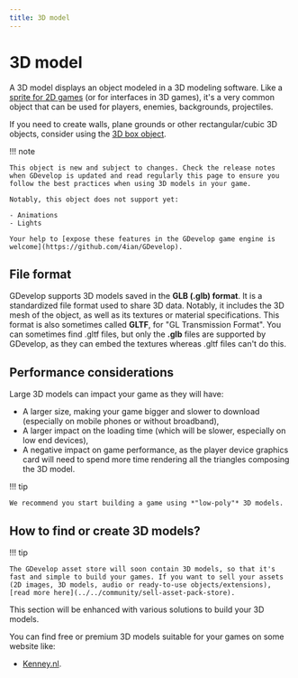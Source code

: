 ```yaml
---
title: 3D model
---
```

# 3D model

A 3D model displays an object modeled in a 3D modeling software. Like a [sprite for 2D games](../sprite) (or for interfaces in 3D games), it's a very common object that can be used for players, enemies, backgrounds, projectiles.

If you need to create walls, plane grounds or other rectangular/cubic 3D objects, consider using the [3D box object](../3d-box).

!!! note

    This object is new and subject to changes. Check the release notes when GDevelop is updated and read regularly this page to ensure you follow the best practices when using 3D models in your game.

    Notably, this object does not support yet:

    - Animations
    - Lights

    Your help to [expose these features in the GDevelop game engine is welcome](https://github.com/4ian/GDevelop).

## File format

GDevelop supports 3D models saved in the **GLB (.glb) format**. It is a standardized file format used to share 3D data. Notably, it includes the 3D mesh of the object, as well as its textures or material specifications. This format is also sometimes called **GLTF**, for "GL Transmission Format". You can sometimes find .gltf files, but only the **.glb** files are supported by GDevelop, as they can embed the textures whereas .gltf files can't do this.

## Performance considerations

Large 3D models can impact your game as they will have:

- A larger size, making your game bigger and slower to download (especially on mobile phones or without broadband),
- A larger impact on the loading time (which will be slower, especially on low end devices),
- A negative impact on game performance, as the player device graphics card will need to spend more time rendering all the triangles composing the 3D model.

!!! tip

    We recommend you start building a game using *"low-poly"* 3D models.

## How to find or create 3D models?

!!! tip

    The GDevelop asset store will soon contain 3D models, so that it's fast and simple to build your games. If you want to sell your assets (2D images, 3D models, audio or ready-to-use objects/extensions), [read more here](../../community/sell-asset-pack-store).

This section will be enhanced with various solutions to build your 3D models.

You can find free or premium 3D models suitable for your games on some website like:

- [Kenney.nl](https://www.kenney.nl/assets/category:3D).

